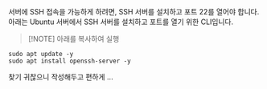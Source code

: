 서버에 SSH 접속을 가능하게 하려면, SSH 서버를 설치하고 포트 22를 열어야 합니다.
아래는 Ubuntu 서버에서 SSH 서버를 설치하고 포트를 열기 위한 CLI입니다.

> [!NOTE] 아래를 복사하여 실행

```shell
sudo apt update -y
sudo apt install openssh-server -y
```

찾기 귀찮으니 작성해두고 편하게 ...
